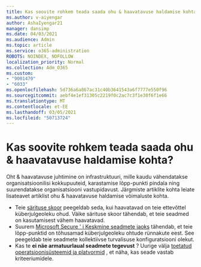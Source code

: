 ```yaml
---
title: Kas soovite rohkem teada saada ohu & haavatavuse haldamise kohta?
ms.author: v-aiyengar
author: AshaIyengar21
manager: dansimp
ms.date: 04/03/2021
ms.audience: Admin
ms.topic: article
ms.service: o365-administration
ROBOTS: NOINDEX, NOFOLLOW
localization_priority: Normal
ms.collection: Adm_O365
ms.custom:
- "9001470"
- "6033"
ms.openlocfilehash: 5d736a6a867ac31c40b3641543a6f7777e550f96
ms.sourcegitcommit: aebf4e1ef31305c2219f0c2ac7c3f1e30f6f1e66
ms.translationtype: MT
ms.contentlocale: et-EE
ms.lasthandoff: 03/05/2021
ms.locfileid: "50713724"
---
```

# <a name="need-to-know-more-on-threat--vulnerability-management"></a>Kas soovite rohkem teada saada ohu & haavatavuse haldamise kohta?

Oht & haavatavuse juhtimine on infrastruktuuri, mille kaudu vähendatakse organisatsioonilisi kokkupuuteid, karastamise lõpp-punkti pindala ning suurendatakse organisatsiooni vastupidavust. Järgmiste artiklite kohta leiate lisateavet artiklist ohu & haavatavuse haldamise võimaluste kohta.

- Teie [särituse skoor](https://docs.microsoft.com/windows/security/threat-protection/microsoft-defender-atp/tvm-exposure-score) peegeldab seda, kui haavatavad on teie ettevõttel küberjulgeoleku ohud. Väike särituse skoor tähendab, et teie seadmed on kasutamisest vähem haavatavad.
- Suurem [Microsoft Secure ' i Keskmine seadmete jaoks](https://docs.microsoft.com/windows/security/threat-protection/microsoft-defender-atp/tvm-microsoft-secure-score-devices) tähendab, et teie lõpp-punktid on tõhusamad küberjulgeoleku ohtude rünnakute eest. See peegeldab teie seadmete kollektiivse turvalisuse konfiguratsiooni olekut.
- Kas te **ei näe armatuurlaual seadmete tegevust** ? Uurige välja [toetatud operatsioonisüsteemid ja platvormid](https://docs.microsoft.com/windows/security/threat-protection/microsoft-defender-atp/tvm-supported-os) , et näha, kas seade vastab kriteeriumidele.
